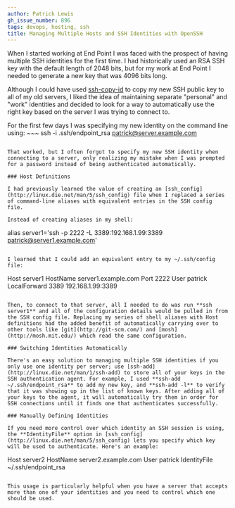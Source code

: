 ```yaml
---
author: Patrick Lewis
gh_issue_number: 896
tags: devops, hosting, ssh
title: Managing Multiple Hosts and SSH Identities with OpenSSH
---
```


When I started working at End Point I was faced with the prospect of having multiple SSH identities for the first time. I had historically used an RSA SSH key with the default length of 2048 bits, but for my work at End Point I needed to generate a new key that was 4096 bits long. 

Although I could have used [ssh-copy-id](http://linux.die.net/man/1/ssh-copy-id) to copy my new SSH public key to all of my old servers, I liked the idea of maintaining separate "personal" and "work" identities and decided to look for a way to automatically use the right key based on the server I was trying to connect to.

For the first few days I was specifying my new identity on the command line using: ~~~
ssh -i .ssh/endpoint_rsa patrick@server.example.com
```

That worked, but I often forgot to specify my new SSH identity when connecting to a server, only realizing my mistake when I was prompted for a password instead of being authenticated automatically.

### Host Definitions

I had previously learned the value of creating an [ssh_config](http://linux.die.net/man/5/ssh_config) file when I replaced a series of command-line aliases with equivalent entries in the SSH config file. 

Instead of creating aliases in my shell:

```
alias server1='ssh -p 2222 -L 3389:192.168.1.99:3389 patrick@server1.example.com'
```

I learned that I could add an equivalent entry to my ~/.ssh/config file:

```
Host server1
  HostName server1.example.com
  Port 2222
  User patrick
  LocalForward 3389 192.168.1.99:3389
```

Then, to connect to that server, all I needed to do was run **ssh server1** and all of the configuration details would be pulled in from the SSH config file. Replacing my series of shell aliases with Host definitions had the added benefit of automatically carrying over to other tools like [git](http://git-scm.com/) and [mosh](http://mosh.mit.edu/) which read the same configuration.

### Switching Identities Automatically

There's an easy solution to managing multiple SSH identities if you only use one identity per server; use [ssh-add](http://linux.die.net/man/1/ssh-add) to store all of your keys in the SSH authentication agent. For example, I used **ssh-add ~/.ssh/endpoint_rsa** to add my new key, and **ssh-add -l** to verify that it was showing up in the list of known keys. After adding all of your keys to the agent, it will automatically try them in order for SSH connections until it finds one that authenticates successfully. 

### Manually Defining Identities

If you need more control over which identity an SSH session is using, the **IdentityFile** option in [ssh_config](http://linux.die.net/man/5/ssh_config) lets you specify which key will be used to authenticate. Here's an example:

```
Host server2
  HostName server2.example.com
  User patrick
  IdentityFile ~/.ssh/endpoint_rsa
```

This usage is particularly helpful when you have a server that accepts more than one of your identities and you need to control which one should be used.
